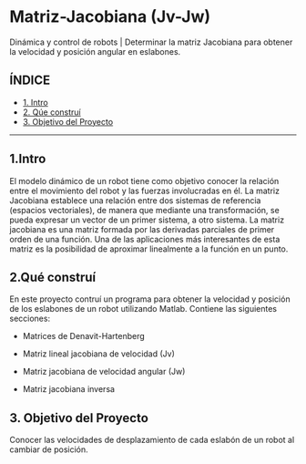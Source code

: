 # Matriz-Jacobiana (Jv-Jw)
Dinámica y control de robots |  Determinar la matriz Jacobiana para obtener la velocidad y posición angular en eslabones.


## **ÍNDICE**

* [1. Intro](#)
* [2. Qúe construí](#)
* [3. Objetivo del Proyecto](#)


****

## 1.Intro
El modelo dinámico de un robot tiene como objetivo conocer la relación entre el movimiento del robot y las fuerzas involucradas en él. La matriz Jacobiana establece una relación entre dos sistemas de referencia (espacios vectoriales), de manera que mediante una transformación, se pueda expresar un vector de un primer sistema, a otro sistema. La matriz jacobiana es una matriz formada por las derivadas parciales de primer orden de una función. Una de las aplicaciones más interesantes de esta matriz es la posibilidad de aproximar linealmente a la función en un punto.

## 2.Qué construí
En este proyecto contruí un programa para obtener la velocidad y posición de los eslabones de un robot utilizando Matlab.
Contiene las siguientes secciones: 

* Matrices de Denavit-Hartenberg

* Matriz lineal jacobiana de velocidad (Jv)

* Matriz jacobiana de velocidad angular (Jw)

* Matriz jacobiana inversa

## 3. Objetivo del Proyecto
Conocer las velocidades de desplazamiento de cada eslabón de un robot al cambiar de posición.


